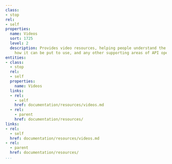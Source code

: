 ```yaml
---
class:
- stop
rel:
- self
properties:
  name: Videos
  sort: 1725
  level: 2
  description: Provides video resources, helping people understand the API platform,
    how it can be put to use, and any other supporting areas of API operations.
entities:
- class:
  - stop
  rel:
  - self
  properties:
    name: Videos
  links:
  - rel:
    - self
    href: documentation/resources/videos.md
  - rel:
    - parent
    href: documentation/resources/
links:
- rel:
  - self
  href: documentation/resources/videos.md
- rel:
  - parent
  href: documentation/resources/
...
```

